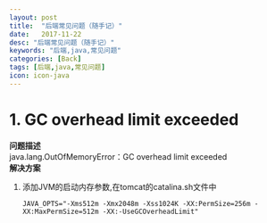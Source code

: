 ```yaml
---
layout: post
title:  "后端常见问题（随手记）"
date:   2017-11-22
desc: "后端常见问题（随手记）"
keywords: "后端,java,常见问题"
categories: [Back]
tags: [后端,java,常见问题]
icon: icon-java
---
```


# 1. GC overhead limit exceeded
**问题描述**  
java.lang.OutOfMemoryError：GC overhead limit exceeded  
**解决方案**  

1. 添加JVM的启动内存参数,在tomcat的catalina.sh文件中 
    ```shell 
   JAVA_OPTS="-Xms512m -Xmx2048m -Xss1024K -XX:PermSize=256m -XX:MaxPermSize=512m -XX:-UseGCOverheadLimit"
    ```

     





        




